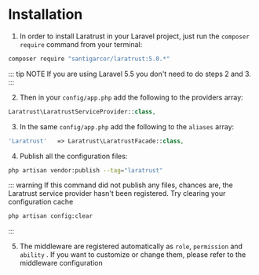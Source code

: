 # Installation

1. In order to install Laratrust in your Laravel project, just run the `composer require` command from your terminal:
```bash
composer require "santigarcor/laratrust:5.0.*"
```

::: tip NOTE
If you are using Laravel 5.5 you don't need to do steps 2 and 3.
:::

2. Then in your `config/app.php` add the following to the providers array:
```php
Laratrust\LaratrustServiceProvider::class,
```

3. In the same `config/app.php` add the following to the `aliases` array:
```php
'Laratrust'   => Laratrust\LaratrustFacade::class,
```

4. Publish all the configuration files:
```bash
php artisan vendor:publish --tag="laratrust"
```
::: warning
If this command did not publish any files, chances are, the Laratrust service provider hasn't been registered. Try clearing your configuration cache
```bash
php artisan config:clear
```
:::

5. The <docs-link to="/usage/middleware.html">middleware</docs-link> are registered automatically as `role`, `permission` and `ability` . If you want to customize or change them, please refer to the <docs-link to="/usage/middleware.html#configuration">middleware configuration</docs-link>


